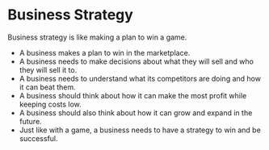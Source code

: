 # Business Strategy

Business strategy is like making a plan to win a game.

* A business makes a plan to win in the marketplace.
* A business needs to make decisions about what they will sell and who they will sell it to.
* A business needs to understand what its competitors are doing and how it can beat them.
* A business should think about how it can make the most profit while keeping costs low.
* A business should also think about how it can grow and expand in the future.
* Just like with a game, a business needs to have a strategy to win and be successful.
